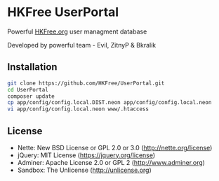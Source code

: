 # HKFree UserPortal
Powerful [HKFree.org](http://www.hkfree.org) user managment database

Developed by powerful team - Evil, ZitnyP & Bkralik

## Installation

```bash
git clone https://github.com/HKFree/UserPortal.git
cd UserPortal
composer update
cp app/config/config.local.DIST.neon app/config/config.local.neon
vi app/config/config.local.neon www/.htaccess
```

## License

- Nette: New BSD License or GPL 2.0 or 3.0 (http://nette.org/license)
- jQuery: MIT License (https://jquery.org/license)
- Adminer: Apache License 2.0 or GPL 2 (http://www.adminer.org)
- Sandbox: The Unlicense (http://unlicense.org)
